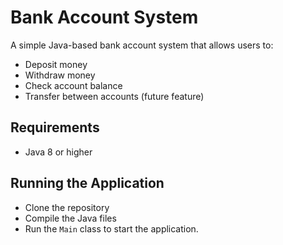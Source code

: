 # Bank Account System

A simple Java-based bank account system that allows users to:
- Deposit money
- Withdraw money
- Check account balance
- Transfer between accounts (future feature)

## Requirements
- Java 8 or higher

## Running the Application
- Clone the repository
- Compile the Java files
- Run the `Main` class to start the application.


